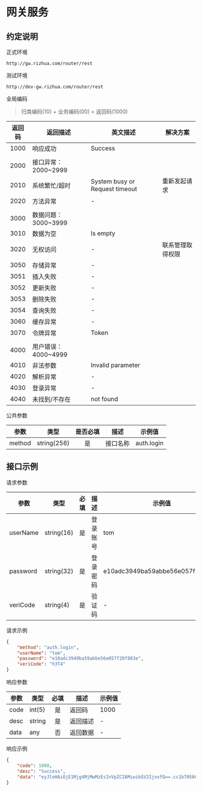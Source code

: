 # 网关服务

## 约定说明

正式环境
```url
http://gw.rizhua.com/router/rest
```

测试环境
```url
http://dev-gw.rizhua.com/router/rest
```

全局编码

> 归类编码(10) + 业务编码(00) = 返回码(1000)

返回码|返回描述|英文描述|解决方案
:---:|---|---|---
1000|响应成功|Success|
|||
2000|接口异常：2000~2999||
2010|系统繁忙/超时|System busy or Request timeout|重新发起请求
2020|方法异常|-|
|||
3000|数据问题：3000~3999||
3010|数据为空|Is empty|
3020|无权访问|-|联系管理取得权限
3050|存储异常|-|
3051|插入失败|-|
3052|更新失败|-|
3053|删除失败|-|
3054|查询失败|-|
3060|缓存异常|-|
3070|令牌异常|Token|
|||
4000|用户错误：4000~4999||
4010|非法参数|Invalid parameter|
4020|解析异常|-|
4030|登录异常|-|
4040|未找到/不存在|not found|


公共参数

参数|类型|是否必填|描述|示例值
---|---|:---:|---|---
method|string(256)|是|接口名称|auth.login

## 接口示例

请求参数

参数|类型|必填|描述|示例值
---|---|:---:|---|---
userName|string(16)|是|登录账号|tom
password|string(32)|是|登录密码|e10adc3949ba59abbe56e057f20f883e
veriCode|string(4)|是|验证码|-

请求示例
```json
{
    "method": "auth.login",
    "userName": "tom",
    "password": "e10adc3949ba59abbe56e057f20f883e",
    "veriCode": "h3T4"
}
```

响应参数

参数|类型|必填|描述|示例值
---|---|:---:|---|---
code|int(5)|是|返回码|1000
desc|string|是|返回描述|-
data|any|否|返回数据|-

响应示例
```json
{
    "code": 1000,
    "desc": "Success",
    "data": "eyJleHAiOjE1Mjg4MjMwMzEsInVpZCI6MiwibGV2IjoxfQ==.cc1b705664d22d3dedcc311b34d32eea"
}
```